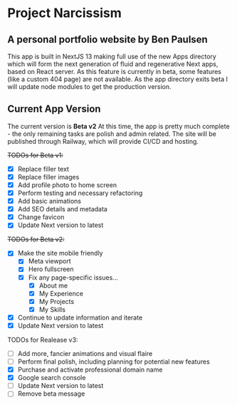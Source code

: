 # Project Narcissism

## A personal portfolio website by Ben Paulsen

This app is built in NextJS 13 making full use of the new Apps directory which will form the next generation of fluid
and regenerative Next apps, based on React server. As this feature is currently in beta, some features (like a custom
404 page) are not available. As the app directory exits beta I will update node modules to get the production version.

## Current App Version

The current version is **Beta v2** At this time, the app is pretty much complete - the only remaining tasks are polish
and admin related. The site will be published through Railway, which will provide CI/CD and hosting.

~~TODOs for Beta v1:~~

- [x] Replace filler text
- [x] Replace filler images
- [x] Add profile photo to home screen
- [x] Perform testing and necessary refactoring
- [x] Add basic animations
- [x] Add SEO details and metadata
- [x] Change favicon
- [x] Update Next version to latest

~~TODOs for Beta v2:~~

- [x] Make the site mobile friendly
  - [x] Meta viewport
  - [x] Hero fullscreen
  - [x] Fix any page-specific issues...
    - [x] About me
    - [x] My Experience
    - [x] My Projects
    - [x] My Skills
- [x] Continue to update information and iterate
- [x] Update Next version to latest

TODOs for Realease v3:

- [ ] Add more, fancier animations and visual flaire
- [ ] Perform final polish, including planning for potential new features
- [x] Purchase and activate professional domain name
- [x] Google search console
- [ ] Update Next version to latest
- [ ] Remove beta message
